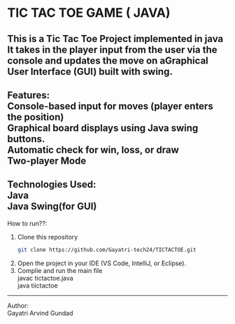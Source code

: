 # TIC TAC TOE GAME ( JAVA) <br>
This is a Tic Tac Toe Project implemented in java <br>
It takes in the player input from the user via the console and updates the move on aGraphical User Interface (GUI) built with swing. <br>
--------------------------------------------------------------------------------------------------------------------------------------------------------
 Features: <br>
 Console-based input for moves (player enters the position) <br>
 Graphical board displays using Java swing buttons. <br>
 Automatic check for win, loss, or draw <br>
 Two-player Mode <br>
 -------------------------------------------------------------------------------------------------------------------------------------------------------
 Technologies Used: <br>
 Java <br>
 Java Swing(for GUI) <br>
 -------------------------------------------------------------------------------------------------------------------------------------------------------
 How to run??: <br>
 1. Clone this repository <br>
    ```bash <br>
    git clone https://github.com/Gayatri-tech24/TICTACTOE.git 
2. Open the project in your IDE (VS Code, IntelliJ, or Eclipse). <br>
3. Complie and run the main file <br>
   javac tictactoe.java <br>
   java tiictactoe <br>
--------------------------------------------------------------------------------------------------------------------------------------------------------
Author: <br>
Gayatri Arvind Gundad

 
